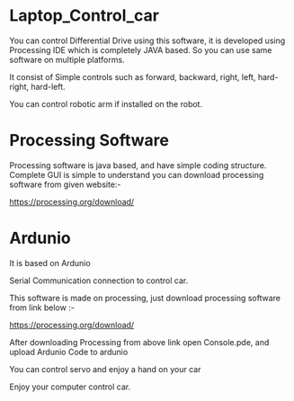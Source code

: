 # Laptop_Control_car

You can control Differential Drive using this software, it is developed using Processing IDE which is completely JAVA based. So you can use same software on multiple platforms.

It consist of Simple controls such as forward, backward, right, left, hard-right, hard-left.

You can control robotic arm if installed on the robot.

# Processing Software

Processing software is java based, and have simple coding structure. Complete GUI is simple to understand you can download processing software from given website:- 

https://processing.org/download/

# Ardunio


It is based on Ardunio

Serial Communication connection to control car.

This software is made on processing, just download processing software from link below :-

https://processing.org/download/

After downloading Processing from above link open Console.pde, and upload Ardunio Code to ardunio


You can control servo and enjoy a hand on your car

Enjoy your computer control car.

